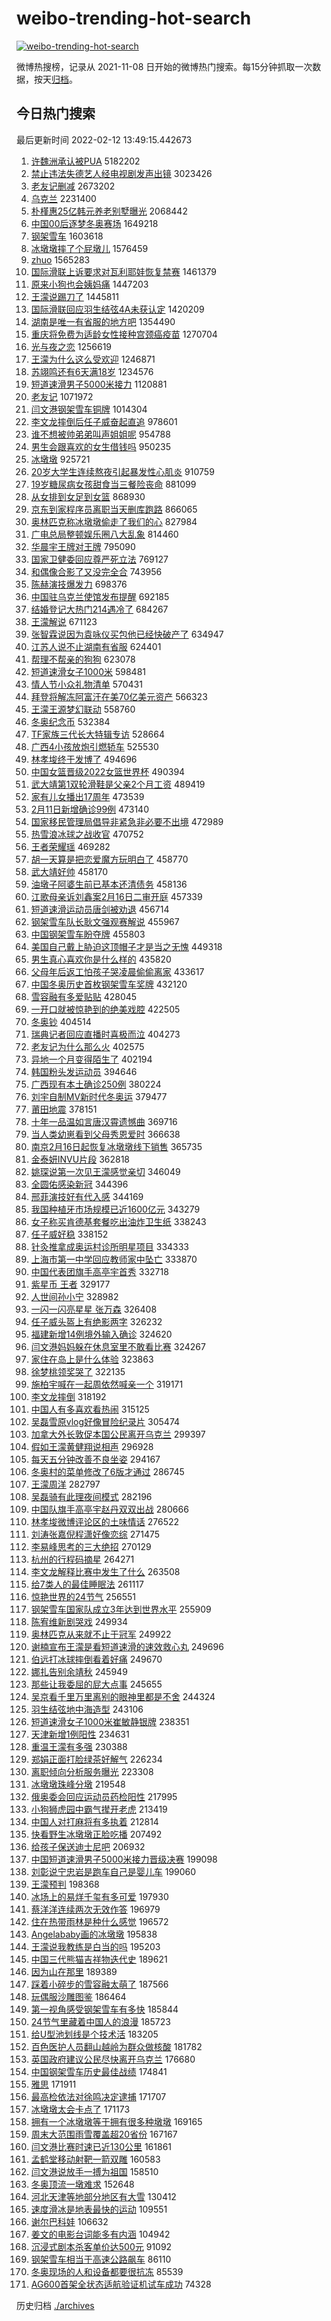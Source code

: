 # weibo-trending-hot-search

[![weibo-trending-hot-search](https://github.com/ameizi/weibo-trending-hot-search/actions/workflows/ci.yml/badge.svg)](https://github.com/ameizi/weibo-trending-hot-search/actions/workflows/ci.yml)

微博热搜榜，记录从 2021-11-08 日开始的微博热门搜索。每15分钟抓取一次数据，按天[归档](./archives)。

## 今日热门搜索

<!-- BEGIN --> 
最后更新时间 2022-02-12 13:49:15.442673 
1. [许魏洲承认被PUA](https://s.weibo.com/weibo?q=%23%E8%AE%B8%E9%AD%8F%E6%B4%B2%E6%89%BF%E8%AE%A4%E8%A2%ABPUA%23&Refer=top) 5182202
1. [禁止违法失德艺人经电视剧发声出镜](https://s.weibo.com/weibo?q=%23%E7%A6%81%E6%AD%A2%E8%BF%9D%E6%B3%95%E5%A4%B1%E5%BE%B7%E8%89%BA%E4%BA%BA%E7%BB%8F%E7%94%B5%E8%A7%86%E5%89%A7%E5%8F%91%E5%A3%B0%E5%87%BA%E9%95%9C%23&Refer=top) 3023426
1. [老友记删减](https://s.weibo.com/weibo?q=%E8%80%81%E5%8F%8B%E8%AE%B0%E5%88%A0%E5%87%8F&Refer=top) 2673202
1. [乌克兰](https://s.weibo.com/weibo?q=%E4%B9%8C%E5%85%8B%E5%85%B0&Refer=top) 2231400
1. [朴槿惠25亿韩元养老别墅曝光](https://s.weibo.com/weibo?q=%23%E6%9C%B4%E6%A7%BF%E6%83%A025%E4%BA%BF%E9%9F%A9%E5%85%83%E5%85%BB%E8%80%81%E5%88%AB%E5%A2%85%E6%9B%9D%E5%85%89%23&Refer=top) 2068442
1. [中国00后逐梦冬奥赛场](https://s.weibo.com/weibo?q=%23%E4%B8%AD%E5%9B%BD00%E5%90%8E%E9%80%90%E6%A2%A6%E5%86%AC%E5%A5%A5%E8%B5%9B%E5%9C%BA%23&Refer=top) 1649218
1. [钢架雪车](https://s.weibo.com/weibo?q=%E9%92%A2%E6%9E%B6%E9%9B%AA%E8%BD%A6&Refer=top) 1603618
1. [冰墩墩摔了个屁墩儿](https://s.weibo.com/weibo?q=%23%E5%86%B0%E5%A2%A9%E5%A2%A9%E6%91%94%E4%BA%86%E4%B8%AA%E5%B1%81%E5%A2%A9%E5%84%BF%23&Refer=top) 1576459
1. [zhuo](https://s.weibo.com/weibo?q=zhuo&Refer=top) 1565283
1. [国际滑联上诉要求对瓦利耶娃恢复禁赛](https://s.weibo.com/weibo?q=%23%E5%9B%BD%E9%99%85%E6%BB%91%E8%81%94%E4%B8%8A%E8%AF%89%E8%A6%81%E6%B1%82%E5%AF%B9%E7%93%A6%E5%88%A9%E8%80%B6%E5%A8%83%E6%81%A2%E5%A4%8D%E7%A6%81%E8%B5%9B%23&Refer=top) 1461379
1. [原来小狗也会姨妈痛](https://s.weibo.com/weibo?q=%23%E5%8E%9F%E6%9D%A5%E5%B0%8F%E7%8B%97%E4%B9%9F%E4%BC%9A%E5%A7%A8%E5%A6%88%E7%97%9B%23&Refer=top) 1447203
1. [王濛说踢刀了](https://s.weibo.com/weibo?q=%23%E7%8E%8B%E6%BF%9B%E8%AF%B4%E8%B8%A2%E5%88%80%E4%BA%86%23&Refer=top) 1445811
1. [国际滑联回应羽生结弦4A未获认定](https://s.weibo.com/weibo?q=%23%E5%9B%BD%E9%99%85%E6%BB%91%E8%81%94%E5%9B%9E%E5%BA%94%E7%BE%BD%E7%94%9F%E7%BB%93%E5%BC%A64A%E6%9C%AA%E8%8E%B7%E8%AE%A4%E5%AE%9A%23&Refer=top) 1420209
1. [湖南是唯一有省服的地方吧](https://s.weibo.com/weibo?q=%23%E6%B9%96%E5%8D%97%E6%98%AF%E5%94%AF%E4%B8%80%E6%9C%89%E7%9C%81%E6%9C%8D%E7%9A%84%E5%9C%B0%E6%96%B9%E5%90%A7%23&Refer=top) 1354490
1. [重庆将免费为适龄女性接种宫颈癌疫苗](https://s.weibo.com/weibo?q=%23%E9%87%8D%E5%BA%86%E5%B0%86%E5%85%8D%E8%B4%B9%E4%B8%BA%E9%80%82%E9%BE%84%E5%A5%B3%E6%80%A7%E6%8E%A5%E7%A7%8D%E5%AE%AB%E9%A2%88%E7%99%8C%E7%96%AB%E8%8B%97%23&Refer=top) 1270704
1. [光与夜之恋](https://s.weibo.com/weibo?q=%E5%85%89%E4%B8%8E%E5%A4%9C%E4%B9%8B%E6%81%8B&Refer=top) 1256619
1. [王濛为什么这么受欢迎](https://s.weibo.com/weibo?q=%23%E7%8E%8B%E6%BF%9B%E4%B8%BA%E4%BB%80%E4%B9%88%E8%BF%99%E4%B9%88%E5%8F%97%E6%AC%A2%E8%BF%8E%23&Refer=top) 1246871
1. [苏翊鸣还有6天满18岁](https://s.weibo.com/weibo?q=%23%E8%8B%8F%E7%BF%8A%E9%B8%A3%E8%BF%98%E6%9C%896%E5%A4%A9%E6%BB%A118%E5%B2%81%23&Refer=top) 1234576
1. [短道速滑男子5000米接力](https://s.weibo.com/weibo?q=%23%E7%9F%AD%E9%81%93%E9%80%9F%E6%BB%91%E7%94%B7%E5%AD%905000%E7%B1%B3%E6%8E%A5%E5%8A%9B%23&Refer=top) 1120881
1. [老友记](https://s.weibo.com/weibo?q=%E8%80%81%E5%8F%8B%E8%AE%B0&Refer=top) 1071972
1. [闫文港钢架雪车铜牌](https://s.weibo.com/weibo?q=%23%E9%97%AB%E6%96%87%E6%B8%AF%E9%92%A2%E6%9E%B6%E9%9B%AA%E8%BD%A6%E9%93%9C%E7%89%8C%23&Refer=top) 1014304
1. [李文龙摔倒后任子威奋起直追](https://s.weibo.com/weibo?q=%23%E6%9D%8E%E6%96%87%E9%BE%99%E6%91%94%E5%80%92%E5%90%8E%E4%BB%BB%E5%AD%90%E5%A8%81%E5%A5%8B%E8%B5%B7%E7%9B%B4%E8%BF%BD%23&Refer=top) 978601
1. [谁不想被帅弟弟叫声姐姐呢](https://s.weibo.com/weibo?q=%23%E8%B0%81%E4%B8%8D%E6%83%B3%E8%A2%AB%E5%B8%85%E5%BC%9F%E5%BC%9F%E5%8F%AB%E5%A3%B0%E5%A7%90%E5%A7%90%E5%91%A2%23&Refer=top) 954788
1. [男生会跟喜欢的女生借钱吗](https://s.weibo.com/weibo?q=%23%E7%94%B7%E7%94%9F%E4%BC%9A%E8%B7%9F%E5%96%9C%E6%AC%A2%E7%9A%84%E5%A5%B3%E7%94%9F%E5%80%9F%E9%92%B1%E5%90%97%23&Refer=top) 950235
1. [冰墩墩](https://s.weibo.com/weibo?q=%23%E5%86%B0%E5%A2%A9%E5%A2%A9%23&Refer=top) 925721
1. [20岁大学生连续熬夜引起暴发性心肌炎](https://s.weibo.com/weibo?q=%2320%E5%B2%81%E5%A4%A7%E5%AD%A6%E7%94%9F%E8%BF%9E%E7%BB%AD%E7%86%AC%E5%A4%9C%E5%BC%95%E8%B5%B7%E6%9A%B4%E5%8F%91%E6%80%A7%E5%BF%83%E8%82%8C%E7%82%8E%23&Refer=top) 910759
1. [19岁糖尿病女孩甜食当三餐险丧命](https://s.weibo.com/weibo?q=%2319%E5%B2%81%E7%B3%96%E5%B0%BF%E7%97%85%E5%A5%B3%E5%AD%A9%E7%94%9C%E9%A3%9F%E5%BD%93%E4%B8%89%E9%A4%90%E9%99%A9%E4%B8%A7%E5%91%BD%23&Refer=top) 881099
1. [从女排到女足到女篮](https://s.weibo.com/weibo?q=%23%E4%BB%8E%E5%A5%B3%E6%8E%92%E5%88%B0%E5%A5%B3%E8%B6%B3%E5%88%B0%E5%A5%B3%E7%AF%AE%23&Refer=top) 868930
1. [京东到家程序员离职当天删库跑路](https://s.weibo.com/weibo?q=%23%E4%BA%AC%E4%B8%9C%E5%88%B0%E5%AE%B6%E7%A8%8B%E5%BA%8F%E5%91%98%E7%A6%BB%E8%81%8C%E5%BD%93%E5%A4%A9%E5%88%A0%E5%BA%93%E8%B7%91%E8%B7%AF%23&Refer=top) 866065
1. [奥林匹克称冰墩墩偷走了我们的心](https://s.weibo.com/weibo?q=%23%E5%A5%A5%E6%9E%97%E5%8C%B9%E5%85%8B%E7%A7%B0%E5%86%B0%E5%A2%A9%E5%A2%A9%E5%81%B7%E8%B5%B0%E4%BA%86%E6%88%91%E4%BB%AC%E7%9A%84%E5%BF%83%23&Refer=top) 827984
1. [广电总局整顿娱乐圈八大乱象](https://s.weibo.com/weibo?q=%23%E5%B9%BF%E7%94%B5%E6%80%BB%E5%B1%80%E6%95%B4%E9%A1%BF%E5%A8%B1%E4%B9%90%E5%9C%88%E5%85%AB%E5%A4%A7%E4%B9%B1%E8%B1%A1%23&Refer=top) 814460
1. [华晨宇王牌对王牌](https://s.weibo.com/weibo?q=%23%E5%8D%8E%E6%99%A8%E5%AE%87%E7%8E%8B%E7%89%8C%E5%AF%B9%E7%8E%8B%E7%89%8C%23&Refer=top) 795090
1. [国家卫健委回应尊严死立法](https://s.weibo.com/weibo?q=%23%E5%9B%BD%E5%AE%B6%E5%8D%AB%E5%81%A5%E5%A7%94%E5%9B%9E%E5%BA%94%E5%B0%8A%E4%B8%A5%E6%AD%BB%E7%AB%8B%E6%B3%95%23&Refer=top) 769127
1. [和偶像合影了又没完全合](https://s.weibo.com/weibo?q=%23%E5%92%8C%E5%81%B6%E5%83%8F%E5%90%88%E5%BD%B1%E4%BA%86%E5%8F%88%E6%B2%A1%E5%AE%8C%E5%85%A8%E5%90%88%23&Refer=top) 743956
1. [陈赫演技爆发力](https://s.weibo.com/weibo?q=%23%E9%99%88%E8%B5%AB%E6%BC%94%E6%8A%80%E7%88%86%E5%8F%91%E5%8A%9B%23&Refer=top) 698376
1. [中国驻乌克兰使馆发布提醒](https://s.weibo.com/weibo?q=%E4%B8%AD%E5%9B%BD%E9%A9%BB%E4%B9%8C%E5%85%8B%E5%85%B0%E4%BD%BF%E9%A6%86%E5%8F%91%E5%B8%83%E6%8F%90%E9%86%92&Refer=top) 692185
1. [结婚登记大热门214遇冷了](https://s.weibo.com/weibo?q=%23%E7%BB%93%E5%A9%9A%E7%99%BB%E8%AE%B0%E5%A4%A7%E7%83%AD%E9%97%A8214%E9%81%87%E5%86%B7%E4%BA%86%23&Refer=top) 684267
1. [王濛解说](https://s.weibo.com/weibo?q=%23%E7%8E%8B%E6%BF%9B%E8%A7%A3%E8%AF%B4%23&Refer=top) 671123
1. [张智霖说因为袁咏仪买包他已经快破产了](https://s.weibo.com/weibo?q=%23%E5%BC%A0%E6%99%BA%E9%9C%96%E8%AF%B4%E5%9B%A0%E4%B8%BA%E8%A2%81%E5%92%8F%E4%BB%AA%E4%B9%B0%E5%8C%85%E4%BB%96%E5%B7%B2%E7%BB%8F%E5%BF%AB%E7%A0%B4%E4%BA%A7%E4%BA%86%23&Refer=top) 634947
1. [江苏人说不止湖南有省服](https://s.weibo.com/weibo?q=%23%E6%B1%9F%E8%8B%8F%E4%BA%BA%E8%AF%B4%E4%B8%8D%E6%AD%A2%E6%B9%96%E5%8D%97%E6%9C%89%E7%9C%81%E6%9C%8D%23&Refer=top) 624401
1. [帮理不帮亲的狗狗](https://s.weibo.com/weibo?q=%23%E5%B8%AE%E7%90%86%E4%B8%8D%E5%B8%AE%E4%BA%B2%E7%9A%84%E7%8B%97%E7%8B%97%23&Refer=top) 623078
1. [短道速滑女子1000米](https://s.weibo.com/weibo?q=%23%E7%9F%AD%E9%81%93%E9%80%9F%E6%BB%91%E5%A5%B3%E5%AD%901000%E7%B1%B3%23&Refer=top) 598481
1. [情人节小众礼物清单](https://s.weibo.com/weibo?q=%E6%83%85%E4%BA%BA%E8%8A%82%E5%B0%8F%E4%BC%97%E7%A4%BC%E7%89%A9%E6%B8%85%E5%8D%95&Refer=top) 570431
1. [拜登将解冻阿富汗在美70亿美元资产](https://s.weibo.com/weibo?q=%E6%8B%9C%E7%99%BB%E5%B0%86%E8%A7%A3%E5%86%BB%E9%98%BF%E5%AF%8C%E6%B1%97%E5%9C%A8%E7%BE%8E70%E4%BA%BF%E7%BE%8E%E5%85%83%E8%B5%84%E4%BA%A7&Refer=top) 566323
1. [王濛王源梦幻联动](https://s.weibo.com/weibo?q=%23%E7%8E%8B%E6%BF%9B%E7%8E%8B%E6%BA%90%E6%A2%A6%E5%B9%BB%E8%81%94%E5%8A%A8%23&Refer=top) 558760
1. [冬奥纪念币](https://s.weibo.com/weibo?q=%E5%86%AC%E5%A5%A5%E7%BA%AA%E5%BF%B5%E5%B8%81&Refer=top) 532384
1. [TF家族三代长大特辑专访](https://s.weibo.com/weibo?q=%23TF%E5%AE%B6%E6%97%8F%E4%B8%89%E4%BB%A3%E9%95%BF%E5%A4%A7%E7%89%B9%E8%BE%91%E4%B8%93%E8%AE%BF%23&Refer=top) 528664
1. [广西4小孩放炮引燃轿车](https://s.weibo.com/weibo?q=%23%E5%B9%BF%E8%A5%BF4%E5%B0%8F%E5%AD%A9%E6%94%BE%E7%82%AE%E5%BC%95%E7%87%83%E8%BD%BF%E8%BD%A6%23&Refer=top) 525530
1. [林孝埈终于发博了](https://s.weibo.com/weibo?q=%23%E6%9E%97%E5%AD%9D%E5%9F%88%E7%BB%88%E4%BA%8E%E5%8F%91%E5%8D%9A%E4%BA%86%23&Refer=top) 494696
1. [中国女篮晋级2022女篮世界杯](https://s.weibo.com/weibo?q=%E4%B8%AD%E5%9B%BD%E5%A5%B3%E7%AF%AE%E6%99%8B%E7%BA%A72022%E5%A5%B3%E7%AF%AE%E4%B8%96%E7%95%8C%E6%9D%AF&Refer=top) 490394
1. [武大靖第1双轮滑鞋是父亲2个月工资](https://s.weibo.com/weibo?q=%23%E6%AD%A6%E5%A4%A7%E9%9D%96%E7%AC%AC1%E5%8F%8C%E8%BD%AE%E6%BB%91%E9%9E%8B%E6%98%AF%E7%88%B6%E4%BA%B22%E4%B8%AA%E6%9C%88%E5%B7%A5%E8%B5%84%23&Refer=top) 489419
1. [家有儿女播出17周年](https://s.weibo.com/weibo?q=%23%E5%AE%B6%E6%9C%89%E5%84%BF%E5%A5%B3%E6%92%AD%E5%87%BA17%E5%91%A8%E5%B9%B4%23&Refer=top) 473539
1. [2月11日新增确诊99例](https://s.weibo.com/weibo?q=%232%E6%9C%8811%E6%97%A5%E6%96%B0%E5%A2%9E%E7%A1%AE%E8%AF%8A99%E4%BE%8B%23&Refer=top) 473140
1. [国家移民管理局倡导非紧急非必要不出境](https://s.weibo.com/weibo?q=%23%E5%9B%BD%E5%AE%B6%E7%A7%BB%E6%B0%91%E7%AE%A1%E7%90%86%E5%B1%80%E5%80%A1%E5%AF%BC%E9%9D%9E%E7%B4%A7%E6%80%A5%E9%9D%9E%E5%BF%85%E8%A6%81%E4%B8%8D%E5%87%BA%E5%A2%83%23&Refer=top) 472989
1. [热雪浪冰球之战收官](https://s.weibo.com/weibo?q=%23%E7%83%AD%E9%9B%AA%E6%B5%AA%E5%86%B0%E7%90%83%E4%B9%8B%E6%88%98%E6%94%B6%E5%AE%98%23&Refer=top) 470752
1. [王者荣耀瑶](https://s.weibo.com/weibo?q=%E7%8E%8B%E8%80%85%E8%8D%A3%E8%80%80%E7%91%B6&Refer=top) 469282
1. [胡一天算是把恋爱魔方玩明白了](https://s.weibo.com/weibo?q=%23%E8%83%A1%E4%B8%80%E5%A4%A9%E7%AE%97%E6%98%AF%E6%8A%8A%E6%81%8B%E7%88%B1%E9%AD%94%E6%96%B9%E7%8E%A9%E6%98%8E%E7%99%BD%E4%BA%86%23&Refer=top) 458770
1. [武大靖好帅](https://s.weibo.com/weibo?q=%23%E6%AD%A6%E5%A4%A7%E9%9D%96%E5%A5%BD%E5%B8%85%23&Refer=top) 458170
1. [油墩子阿婆生前已基本还清债务](https://s.weibo.com/weibo?q=%23%E6%B2%B9%E5%A2%A9%E5%AD%90%E9%98%BF%E5%A9%86%E7%94%9F%E5%89%8D%E5%B7%B2%E5%9F%BA%E6%9C%AC%E8%BF%98%E6%B8%85%E5%80%BA%E5%8A%A1%23&Refer=top) 458136
1. [江歌母亲诉刘鑫案2月16日二审开庭](https://s.weibo.com/weibo?q=%23%E6%B1%9F%E6%AD%8C%E6%AF%8D%E4%BA%B2%E8%AF%89%E5%88%98%E9%91%AB%E6%A1%882%E6%9C%8816%E6%97%A5%E4%BA%8C%E5%AE%A1%E5%BC%80%E5%BA%AD%23&Refer=top) 457339
1. [短道速滑运动员唐剑被劝退](https://s.weibo.com/weibo?q=%23%E7%9F%AD%E9%81%93%E9%80%9F%E6%BB%91%E8%BF%90%E5%8A%A8%E5%91%98%E5%94%90%E5%89%91%E8%A2%AB%E5%8A%9D%E9%80%80%23&Refer=top) 456714
1. [钢架雪车队长耿文强观赛解说](https://s.weibo.com/weibo?q=%23%E9%92%A2%E6%9E%B6%E9%9B%AA%E8%BD%A6%E9%98%9F%E9%95%BF%E8%80%BF%E6%96%87%E5%BC%BA%E8%A7%82%E8%B5%9B%E8%A7%A3%E8%AF%B4%23&Refer=top) 455967
1. [中国钢架雪车盼夺牌](https://s.weibo.com/weibo?q=%23%E4%B8%AD%E5%9B%BD%E9%92%A2%E6%9E%B6%E9%9B%AA%E8%BD%A6%E7%9B%BC%E5%A4%BA%E7%89%8C%23&Refer=top) 455803
1. [美国自己戴上胁迫这顶帽子才是当之无愧](https://s.weibo.com/weibo?q=%E7%BE%8E%E5%9B%BD%E8%87%AA%E5%B7%B1%E6%88%B4%E4%B8%8A%E8%83%81%E8%BF%AB%E8%BF%99%E9%A1%B6%E5%B8%BD%E5%AD%90%E6%89%8D%E6%98%AF%E5%BD%93%E4%B9%8B%E6%97%A0%E6%84%A7&Refer=top) 449318
1. [男生真心喜欢你是什么样的](https://s.weibo.com/weibo?q=%23%E7%94%B7%E7%94%9F%E7%9C%9F%E5%BF%83%E5%96%9C%E6%AC%A2%E4%BD%A0%E6%98%AF%E4%BB%80%E4%B9%88%E6%A0%B7%E7%9A%84%23&Refer=top) 435820
1. [父母年后返工怕孩子哭凌晨偷偷离家](https://s.weibo.com/weibo?q=%23%E7%88%B6%E6%AF%8D%E5%B9%B4%E5%90%8E%E8%BF%94%E5%B7%A5%E6%80%95%E5%AD%A9%E5%AD%90%E5%93%AD%E5%87%8C%E6%99%A8%E5%81%B7%E5%81%B7%E7%A6%BB%E5%AE%B6%23&Refer=top) 433617
1. [中国冬奥历史首枚钢架雪车奖牌](https://s.weibo.com/weibo?q=%23%E4%B8%AD%E5%9B%BD%E5%86%AC%E5%A5%A5%E5%8E%86%E5%8F%B2%E9%A6%96%E6%9E%9A%E9%92%A2%E6%9E%B6%E9%9B%AA%E8%BD%A6%E5%A5%96%E7%89%8C%23&Refer=top) 432120
1. [雪容融有多爱贴贴](https://s.weibo.com/weibo?q=%23%E9%9B%AA%E5%AE%B9%E8%9E%8D%E6%9C%89%E5%A4%9A%E7%88%B1%E8%B4%B4%E8%B4%B4%23&Refer=top) 428045
1. [一开口就被惊艳到的绝美戏腔](https://s.weibo.com/weibo?q=%23%E4%B8%80%E5%BC%80%E5%8F%A3%E5%B0%B1%E8%A2%AB%E6%83%8A%E8%89%B3%E5%88%B0%E7%9A%84%E7%BB%9D%E7%BE%8E%E6%88%8F%E8%85%94%23&Refer=top) 422505
1. [冬奥钞](https://s.weibo.com/weibo?q=%E5%86%AC%E5%A5%A5%E9%92%9E&Refer=top) 404514
1. [瑞典记者回应直播时喜极而泣](https://s.weibo.com/weibo?q=%23%E7%91%9E%E5%85%B8%E8%AE%B0%E8%80%85%E5%9B%9E%E5%BA%94%E7%9B%B4%E6%92%AD%E6%97%B6%E5%96%9C%E6%9E%81%E8%80%8C%E6%B3%A3%23&Refer=top) 404273
1. [老友记为什么那么火](https://s.weibo.com/weibo?q=%23%E8%80%81%E5%8F%8B%E8%AE%B0%E4%B8%BA%E4%BB%80%E4%B9%88%E9%82%A3%E4%B9%88%E7%81%AB%23&Refer=top) 402575
1. [异地一个月变得陌生了](https://s.weibo.com/weibo?q=%23%E5%BC%82%E5%9C%B0%E4%B8%80%E4%B8%AA%E6%9C%88%E5%8F%98%E5%BE%97%E9%99%8C%E7%94%9F%E4%BA%86%23&Refer=top) 402194
1. [韩国粉头发运动员](https://s.weibo.com/weibo?q=%E9%9F%A9%E5%9B%BD%E7%B2%89%E5%A4%B4%E5%8F%91%E8%BF%90%E5%8A%A8%E5%91%98&Refer=top) 394646
1. [广西现有本土确诊250例](https://s.weibo.com/weibo?q=%23%E5%B9%BF%E8%A5%BF%E7%8E%B0%E6%9C%89%E6%9C%AC%E5%9C%9F%E7%A1%AE%E8%AF%8A250%E4%BE%8B%23&Refer=top) 380224
1. [刘宇自制MV新时代冬奥运](https://s.weibo.com/weibo?q=%23%E5%88%98%E5%AE%87%E8%87%AA%E5%88%B6MV%E6%96%B0%E6%97%B6%E4%BB%A3%E5%86%AC%E5%A5%A5%E8%BF%90%23&Refer=top) 379477
1. [莆田地震](https://s.weibo.com/weibo?q=%E8%8E%86%E7%94%B0%E5%9C%B0%E9%9C%87&Refer=top) 378151
1. [十年一品温如言唐汉霄遗憾曲](https://s.weibo.com/weibo?q=%23%E5%8D%81%E5%B9%B4%E4%B8%80%E5%93%81%E6%B8%A9%E5%A6%82%E8%A8%80%E5%94%90%E6%B1%89%E9%9C%84%E9%81%97%E6%86%BE%E6%9B%B2%23&Refer=top) 369716
1. [当人类幼崽看到父母秀恩爱时](https://s.weibo.com/weibo?q=%23%E5%BD%93%E4%BA%BA%E7%B1%BB%E5%B9%BC%E5%B4%BD%E7%9C%8B%E5%88%B0%E7%88%B6%E6%AF%8D%E7%A7%80%E6%81%A9%E7%88%B1%E6%97%B6%23&Refer=top) 366638
1. [南京2月16日起恢复冰墩墩线下销售](https://s.weibo.com/weibo?q=%23%E5%8D%97%E4%BA%AC2%E6%9C%8816%E6%97%A5%E8%B5%B7%E6%81%A2%E5%A4%8D%E5%86%B0%E5%A2%A9%E5%A2%A9%E7%BA%BF%E4%B8%8B%E9%94%80%E5%94%AE%23&Refer=top) 365735
1. [金泰妍INVU片段](https://s.weibo.com/weibo?q=%23%E9%87%91%E6%B3%B0%E5%A6%8DINVU%E7%89%87%E6%AE%B5%23&Refer=top) 362818
1. [姚琛说第一次见王濛感觉亲切](https://s.weibo.com/weibo?q=%23%E5%A7%9A%E7%90%9B%E8%AF%B4%E7%AC%AC%E4%B8%80%E6%AC%A1%E8%A7%81%E7%8E%8B%E6%BF%9B%E6%84%9F%E8%A7%89%E4%BA%B2%E5%88%87%23&Refer=top) 346049
1. [全圆佑感染新冠](https://s.weibo.com/weibo?q=%23%E5%85%A8%E5%9C%86%E4%BD%91%E6%84%9F%E6%9F%93%E6%96%B0%E5%86%A0%23&Refer=top) 344396
1. [邢菲演技好有代入感](https://s.weibo.com/weibo?q=%23%E9%82%A2%E8%8F%B2%E6%BC%94%E6%8A%80%E5%A5%BD%E6%9C%89%E4%BB%A3%E5%85%A5%E6%84%9F%23&Refer=top) 344169
1. [我国种植牙市场规模已近1600亿元](https://s.weibo.com/weibo?q=%23%E6%88%91%E5%9B%BD%E7%A7%8D%E6%A4%8D%E7%89%99%E5%B8%82%E5%9C%BA%E8%A7%84%E6%A8%A1%E5%B7%B2%E8%BF%911600%E4%BA%BF%E5%85%83%23&Refer=top) 343279
1. [女子称买肯德基套餐吃出油炸卫生纸](https://s.weibo.com/weibo?q=%23%E5%A5%B3%E5%AD%90%E7%A7%B0%E4%B9%B0%E8%82%AF%E5%BE%B7%E5%9F%BA%E5%A5%97%E9%A4%90%E5%90%83%E5%87%BA%E6%B2%B9%E7%82%B8%E5%8D%AB%E7%94%9F%E7%BA%B8%23&Refer=top) 338243
1. [任子威好稳](https://s.weibo.com/weibo?q=%23%E4%BB%BB%E5%AD%90%E5%A8%81%E5%A5%BD%E7%A8%B3%23&Refer=top) 338152
1. [针灸推拿成奥运村诊所明星项目](https://s.weibo.com/weibo?q=%23%E9%92%88%E7%81%B8%E6%8E%A8%E6%8B%BF%E6%88%90%E5%A5%A5%E8%BF%90%E6%9D%91%E8%AF%8A%E6%89%80%E6%98%8E%E6%98%9F%E9%A1%B9%E7%9B%AE%23&Refer=top) 334333
1. [上海市第一中学回应教师家中坠亡](https://s.weibo.com/weibo?q=%23%E4%B8%8A%E6%B5%B7%E5%B8%82%E7%AC%AC%E4%B8%80%E4%B8%AD%E5%AD%A6%E5%9B%9E%E5%BA%94%E6%95%99%E5%B8%88%E5%AE%B6%E4%B8%AD%E5%9D%A0%E4%BA%A1%23&Refer=top) 333870
1. [中国代表团旗手高亭宇首秀](https://s.weibo.com/weibo?q=%E4%B8%AD%E5%9B%BD%E4%BB%A3%E8%A1%A8%E5%9B%A2%E6%97%97%E6%89%8B%E9%AB%98%E4%BA%AD%E5%AE%87%E9%A6%96%E7%A7%80&Refer=top) 332718
1. [紫星币 王者](https://s.weibo.com/weibo?q=%E7%B4%AB%E6%98%9F%E5%B8%81%20%E7%8E%8B%E8%80%85&Refer=top) 329177
1. [人世间孙小宁](https://s.weibo.com/weibo?q=%E4%BA%BA%E4%B8%96%E9%97%B4%E5%AD%99%E5%B0%8F%E5%AE%81&Refer=top) 328982
1. [一闪一闪亮星星 张万森](https://s.weibo.com/weibo?q=%E4%B8%80%E9%97%AA%E4%B8%80%E9%97%AA%E4%BA%AE%E6%98%9F%E6%98%9F%20%E5%BC%A0%E4%B8%87%E6%A3%AE&Refer=top) 326408
1. [任子威头盔上有绝影两字](https://s.weibo.com/weibo?q=%23%E4%BB%BB%E5%AD%90%E5%A8%81%E5%A4%B4%E7%9B%94%E4%B8%8A%E6%9C%89%E7%BB%9D%E5%BD%B1%E4%B8%A4%E5%AD%97%23&Refer=top) 326232
1. [福建新增14例境外输入确诊](https://s.weibo.com/weibo?q=%23%E7%A6%8F%E5%BB%BA%E6%96%B0%E5%A2%9E14%E4%BE%8B%E5%A2%83%E5%A4%96%E8%BE%93%E5%85%A5%E7%A1%AE%E8%AF%8A%23&Refer=top) 324620
1. [闫文港妈妈躲在休息室里不敢看比赛](https://s.weibo.com/weibo?q=%23%E9%97%AB%E6%96%87%E6%B8%AF%E5%A6%88%E5%A6%88%E8%BA%B2%E5%9C%A8%E4%BC%91%E6%81%AF%E5%AE%A4%E9%87%8C%E4%B8%8D%E6%95%A2%E7%9C%8B%E6%AF%94%E8%B5%9B%23&Refer=top) 324267
1. [家住在岛上是什么体验](https://s.weibo.com/weibo?q=%23%E5%AE%B6%E4%BD%8F%E5%9C%A8%E5%B2%9B%E4%B8%8A%E6%98%AF%E4%BB%80%E4%B9%88%E4%BD%93%E9%AA%8C%23&Refer=top) 323863
1. [徐梦桃领奖哭了](https://s.weibo.com/weibo?q=%23%E5%BE%90%E6%A2%A6%E6%A1%83%E9%A2%86%E5%A5%96%E5%93%AD%E4%BA%86%23&Refer=top) 322135
1. [施柏宇喊在一起周依然喊亲一个](https://s.weibo.com/weibo?q=%23%E6%96%BD%E6%9F%8F%E5%AE%87%E5%96%8A%E5%9C%A8%E4%B8%80%E8%B5%B7%E5%91%A8%E4%BE%9D%E7%84%B6%E5%96%8A%E4%BA%B2%E4%B8%80%E4%B8%AA%23&Refer=top) 319171
1. [李文龙摔倒](https://s.weibo.com/weibo?q=%23%E6%9D%8E%E6%96%87%E9%BE%99%E6%91%94%E5%80%92%23&Refer=top) 318192
1. [中国人有多喜欢看热闹](https://s.weibo.com/weibo?q=%23%E4%B8%AD%E5%9B%BD%E4%BA%BA%E6%9C%89%E5%A4%9A%E5%96%9C%E6%AC%A2%E7%9C%8B%E7%83%AD%E9%97%B9%23&Refer=top) 315125
1. [吴磊雪原vlog好像冒险纪录片](https://s.weibo.com/weibo?q=%23%E5%90%B4%E7%A3%8A%E9%9B%AA%E5%8E%9Fvlog%E5%A5%BD%E5%83%8F%E5%86%92%E9%99%A9%E7%BA%AA%E5%BD%95%E7%89%87%23&Refer=top) 305474
1. [加拿大外长敦促本国公民离开乌克兰](https://s.weibo.com/weibo?q=%23%E5%8A%A0%E6%8B%BF%E5%A4%A7%E5%A4%96%E9%95%BF%E6%95%A6%E4%BF%83%E6%9C%AC%E5%9B%BD%E5%85%AC%E6%B0%91%E7%A6%BB%E5%BC%80%E4%B9%8C%E5%85%8B%E5%85%B0%23&Refer=top) 299397
1. [假如王濛黄健翔说相声](https://s.weibo.com/weibo?q=%23%E5%81%87%E5%A6%82%E7%8E%8B%E6%BF%9B%E9%BB%84%E5%81%A5%E7%BF%94%E8%AF%B4%E7%9B%B8%E5%A3%B0%23&Refer=top) 296928
1. [每天五分钟改善不良坐姿](https://s.weibo.com/weibo?q=%23%E6%AF%8F%E5%A4%A9%E4%BA%94%E5%88%86%E9%92%9F%E6%94%B9%E5%96%84%E4%B8%8D%E8%89%AF%E5%9D%90%E5%A7%BF%23&Refer=top) 294167
1. [冬奥村的菜单修改了6版才通过](https://s.weibo.com/weibo?q=%23%E5%86%AC%E5%A5%A5%E6%9D%91%E7%9A%84%E8%8F%9C%E5%8D%95%E4%BF%AE%E6%94%B9%E4%BA%866%E7%89%88%E6%89%8D%E9%80%9A%E8%BF%87%23&Refer=top) 286745
1. [王濛周洋](https://s.weibo.com/weibo?q=%E7%8E%8B%E6%BF%9B%E5%91%A8%E6%B4%8B&Refer=top) 282797
1. [吴磊骑有此理夜间模式](https://s.weibo.com/weibo?q=%23%E5%90%B4%E7%A3%8A%E9%AA%91%E6%9C%89%E6%AD%A4%E7%90%86%E5%A4%9C%E9%97%B4%E6%A8%A1%E5%BC%8F%23&Refer=top) 282196
1. [中国队旗手高亭宇赵丹双双出战](https://s.weibo.com/weibo?q=%23%E4%B8%AD%E5%9B%BD%E9%98%9F%E6%97%97%E6%89%8B%E9%AB%98%E4%BA%AD%E5%AE%87%E8%B5%B5%E4%B8%B9%E5%8F%8C%E5%8F%8C%E5%87%BA%E6%88%98%23&Refer=top) 280666
1. [林孝埈微博评论区的土味情话](https://s.weibo.com/weibo?q=%23%E6%9E%97%E5%AD%9D%E5%9F%88%E5%BE%AE%E5%8D%9A%E8%AF%84%E8%AE%BA%E5%8C%BA%E7%9A%84%E5%9C%9F%E5%91%B3%E6%83%85%E8%AF%9D%23&Refer=top) 276522
1. [刘涛张嘉倪程潇好像恋综](https://s.weibo.com/weibo?q=%23%E5%88%98%E6%B6%9B%E5%BC%A0%E5%98%89%E5%80%AA%E7%A8%8B%E6%BD%87%E5%A5%BD%E5%83%8F%E6%81%8B%E7%BB%BC%23&Refer=top) 271475
1. [李易峰思考的三大绝招](https://s.weibo.com/weibo?q=%23%E6%9D%8E%E6%98%93%E5%B3%B0%E6%80%9D%E8%80%83%E7%9A%84%E4%B8%89%E5%A4%A7%E7%BB%9D%E6%8B%9B%23&Refer=top) 270129
1. [杭州的行程码摘星](https://s.weibo.com/weibo?q=%23%E6%9D%AD%E5%B7%9E%E7%9A%84%E8%A1%8C%E7%A8%8B%E7%A0%81%E6%91%98%E6%98%9F%23&Refer=top) 264271
1. [李文龙解释比赛中发生了什么](https://s.weibo.com/weibo?q=%23%E6%9D%8E%E6%96%87%E9%BE%99%E8%A7%A3%E9%87%8A%E6%AF%94%E8%B5%9B%E4%B8%AD%E5%8F%91%E7%94%9F%E4%BA%86%E4%BB%80%E4%B9%88%23&Refer=top) 263508
1. [给7类人的最佳睡眠法](https://s.weibo.com/weibo?q=%E7%BB%997%E7%B1%BB%E4%BA%BA%E7%9A%84%E6%9C%80%E4%BD%B3%E7%9D%A1%E7%9C%A0%E6%B3%95&Refer=top) 261117
1. [惊艳世界的24节气](https://s.weibo.com/weibo?q=%23%E6%83%8A%E8%89%B3%E4%B8%96%E7%95%8C%E7%9A%8424%E8%8A%82%E6%B0%94%23&Refer=top) 256551
1. [钢架雪车国家队成立3年达到世界水平](https://s.weibo.com/weibo?q=%23%E9%92%A2%E6%9E%B6%E9%9B%AA%E8%BD%A6%E5%9B%BD%E5%AE%B6%E9%98%9F%E6%88%90%E7%AB%8B3%E5%B9%B4%E8%BE%BE%E5%88%B0%E4%B8%96%E7%95%8C%E6%B0%B4%E5%B9%B3%23&Refer=top) 255909
1. [陈宥维新剧哭戏](https://s.weibo.com/weibo?q=%23%E9%99%88%E5%AE%A5%E7%BB%B4%E6%96%B0%E5%89%A7%E5%93%AD%E6%88%8F%23&Refer=top) 249934
1. [奥林匹克从来就不止于冠军](https://s.weibo.com/weibo?q=%23%E5%A5%A5%E6%9E%97%E5%8C%B9%E5%85%8B%E4%BB%8E%E6%9D%A5%E5%B0%B1%E4%B8%8D%E6%AD%A2%E4%BA%8E%E5%86%A0%E5%86%9B%23&Refer=top) 249922
1. [谢楠宣布王濛是看短道速滑的速效救心丸](https://s.weibo.com/weibo?q=%23%E8%B0%A2%E6%A5%A0%E5%AE%A3%E5%B8%83%E7%8E%8B%E6%BF%9B%E6%98%AF%E7%9C%8B%E7%9F%AD%E9%81%93%E9%80%9F%E6%BB%91%E7%9A%84%E9%80%9F%E6%95%88%E6%95%91%E5%BF%83%E4%B8%B8%23&Refer=top) 249696
1. [伯远打冰球摔倒看着好痛](https://s.weibo.com/weibo?q=%23%E4%BC%AF%E8%BF%9C%E6%89%93%E5%86%B0%E7%90%83%E6%91%94%E5%80%92%E7%9C%8B%E7%9D%80%E5%A5%BD%E7%97%9B%23&Refer=top) 249670
1. [娜扎告别余靖秋](https://s.weibo.com/weibo?q=%23%E5%A8%9C%E6%89%8E%E5%91%8A%E5%88%AB%E4%BD%99%E9%9D%96%E7%A7%8B%23&Refer=top) 245949
1. [那些让我委屈的屁大点事](https://s.weibo.com/weibo?q=%23%E9%82%A3%E4%BA%9B%E8%AE%A9%E6%88%91%E5%A7%94%E5%B1%88%E7%9A%84%E5%B1%81%E5%A4%A7%E7%82%B9%E4%BA%8B%23&Refer=top) 245655
1. [吴京看千里万里离别的眼神里都是不舍](https://s.weibo.com/weibo?q=%23%E5%90%B4%E4%BA%AC%E7%9C%8B%E5%8D%83%E9%87%8C%E4%B8%87%E9%87%8C%E7%A6%BB%E5%88%AB%E7%9A%84%E7%9C%BC%E7%A5%9E%E9%87%8C%E9%83%BD%E6%98%AF%E4%B8%8D%E8%88%8D%23&Refer=top) 244324
1. [羽生结弦地中海造型](https://s.weibo.com/weibo?q=%23%E7%BE%BD%E7%94%9F%E7%BB%93%E5%BC%A6%E5%9C%B0%E4%B8%AD%E6%B5%B7%E9%80%A0%E5%9E%8B%23&Refer=top) 243106
1. [短道速滑女子1000米崔敏静银牌](https://s.weibo.com/weibo?q=%23%E7%9F%AD%E9%81%93%E9%80%9F%E6%BB%91%E5%A5%B3%E5%AD%901000%E7%B1%B3%E5%B4%94%E6%95%8F%E9%9D%99%E9%93%B6%E7%89%8C%23&Refer=top) 238351
1. [天津新增1例阳性](https://s.weibo.com/weibo?q=%23%E5%A4%A9%E6%B4%A5%E6%96%B0%E5%A2%9E1%E4%BE%8B%E9%98%B3%E6%80%A7%23&Refer=top) 234631
1. [重温王濛有多强](https://s.weibo.com/weibo?q=%23%E9%87%8D%E6%B8%A9%E7%8E%8B%E6%BF%9B%E6%9C%89%E5%A4%9A%E5%BC%BA%23&Refer=top) 230388
1. [郑娟正面打脸绿茶好解气](https://s.weibo.com/weibo?q=%23%E9%83%91%E5%A8%9F%E6%AD%A3%E9%9D%A2%E6%89%93%E8%84%B8%E7%BB%BF%E8%8C%B6%E5%A5%BD%E8%A7%A3%E6%B0%94%23&Refer=top) 226234
1. [离职倾向分析服务曝光](https://s.weibo.com/weibo?q=%23%E7%A6%BB%E8%81%8C%E5%80%BE%E5%90%91%E5%88%86%E6%9E%90%E6%9C%8D%E5%8A%A1%E6%9B%9D%E5%85%89%23&Refer=top) 223308
1. [冰墩墩珠峰分墩](https://s.weibo.com/weibo?q=%23%E5%86%B0%E5%A2%A9%E5%A2%A9%E7%8F%A0%E5%B3%B0%E5%88%86%E5%A2%A9%23&Refer=top) 219548
1. [俄奥委会回应运动员药检阳性](https://s.weibo.com/weibo?q=%23%E4%BF%84%E5%A5%A5%E5%A7%94%E4%BC%9A%E5%9B%9E%E5%BA%94%E8%BF%90%E5%8A%A8%E5%91%98%E8%8D%AF%E6%A3%80%E9%98%B3%E6%80%A7%23&Refer=top) 217995
1. [小狗狮虎园中霸气撵开老虎](https://s.weibo.com/weibo?q=%23%E5%B0%8F%E7%8B%97%E7%8B%AE%E8%99%8E%E5%9B%AD%E4%B8%AD%E9%9C%B8%E6%B0%94%E6%92%B5%E5%BC%80%E8%80%81%E8%99%8E%23&Refer=top) 213419
1. [中国人对打麻将有多执着](https://s.weibo.com/weibo?q=%23%E4%B8%AD%E5%9B%BD%E4%BA%BA%E5%AF%B9%E6%89%93%E9%BA%BB%E5%B0%86%E6%9C%89%E5%A4%9A%E6%89%A7%E7%9D%80%23&Refer=top) 212814
1. [快看野生冰墩墩正脸吃播](https://s.weibo.com/weibo?q=%23%E5%BF%AB%E7%9C%8B%E9%87%8E%E7%94%9F%E5%86%B0%E5%A2%A9%E5%A2%A9%E6%AD%A3%E8%84%B8%E5%90%83%E6%92%AD%23&Refer=top) 207492
1. [给孩子保送迪士尼吧](https://s.weibo.com/weibo?q=%23%E7%BB%99%E5%AD%A9%E5%AD%90%E4%BF%9D%E9%80%81%E8%BF%AA%E5%A3%AB%E5%B0%BC%E5%90%A7%23&Refer=top) 206932
1. [中国短道速滑男子5000米接力晋级决赛](https://s.weibo.com/weibo?q=%23%E4%B8%AD%E5%9B%BD%E7%9F%AD%E9%81%93%E9%80%9F%E6%BB%91%E7%94%B7%E5%AD%905000%E7%B1%B3%E6%8E%A5%E5%8A%9B%E6%99%8B%E7%BA%A7%E5%86%B3%E8%B5%9B%23&Refer=top) 199098
1. [刘彰说宁忠岩是跑车自己是婴儿车](https://s.weibo.com/weibo?q=%23%E5%88%98%E5%BD%B0%E8%AF%B4%E5%AE%81%E5%BF%A0%E5%B2%A9%E6%98%AF%E8%B7%91%E8%BD%A6%E8%87%AA%E5%B7%B1%E6%98%AF%E5%A9%B4%E5%84%BF%E8%BD%A6%23&Refer=top) 199060
1. [王濛预判](https://s.weibo.com/weibo?q=%E7%8E%8B%E6%BF%9B%E9%A2%84%E5%88%A4&Refer=top) 198368
1. [冰场上的易烊千玺有多可爱](https://s.weibo.com/weibo?q=%23%E5%86%B0%E5%9C%BA%E4%B8%8A%E7%9A%84%E6%98%93%E7%83%8A%E5%8D%83%E7%8E%BA%E6%9C%89%E5%A4%9A%E5%8F%AF%E7%88%B1%23&Refer=top) 197930
1. [蔡洋洋连续两次无效作答](https://s.weibo.com/weibo?q=%23%E8%94%A1%E6%B4%8B%E6%B4%8B%E8%BF%9E%E7%BB%AD%E4%B8%A4%E6%AC%A1%E6%97%A0%E6%95%88%E4%BD%9C%E7%AD%94%23&Refer=top) 196979
1. [住在热带雨林是种什么感觉](https://s.weibo.com/weibo?q=%23%E4%BD%8F%E5%9C%A8%E7%83%AD%E5%B8%A6%E9%9B%A8%E6%9E%97%E6%98%AF%E7%A7%8D%E4%BB%80%E4%B9%88%E6%84%9F%E8%A7%89%23&Refer=top) 196572
1. [Angelababy画的冰墩墩](https://s.weibo.com/weibo?q=%23Angelababy%E7%94%BB%E7%9A%84%E5%86%B0%E5%A2%A9%E5%A2%A9%23&Refer=top) 195838
1. [王濛说我教练是白当的吗](https://s.weibo.com/weibo?q=%23%E7%8E%8B%E6%BF%9B%E8%AF%B4%E6%88%91%E6%95%99%E7%BB%83%E6%98%AF%E7%99%BD%E5%BD%93%E7%9A%84%E5%90%97%23&Refer=top) 195203
1. [中国三代熊猫吉祥物迭代史](https://s.weibo.com/weibo?q=%23%E4%B8%AD%E5%9B%BD%E4%B8%89%E4%BB%A3%E7%86%8A%E7%8C%AB%E5%90%89%E7%A5%A5%E7%89%A9%E8%BF%AD%E4%BB%A3%E5%8F%B2%23&Refer=top) 189621
1. [因为山在那里](https://s.weibo.com/weibo?q=%E5%9B%A0%E4%B8%BA%E5%B1%B1%E5%9C%A8%E9%82%A3%E9%87%8C&Refer=top) 189389
1. [踩着小碎步的雪容融太萌了](https://s.weibo.com/weibo?q=%23%E8%B8%A9%E7%9D%80%E5%B0%8F%E7%A2%8E%E6%AD%A5%E7%9A%84%E9%9B%AA%E5%AE%B9%E8%9E%8D%E5%A4%AA%E8%90%8C%E4%BA%86%23&Refer=top) 187566
1. [玩偶服沙雕图鉴](https://s.weibo.com/weibo?q=%23%E7%8E%A9%E5%81%B6%E6%9C%8D%E6%B2%99%E9%9B%95%E5%9B%BE%E9%89%B4%23&Refer=top) 186464
1. [第一视角感受钢架雪车有多快](https://s.weibo.com/weibo?q=%23%E7%AC%AC%E4%B8%80%E8%A7%86%E8%A7%92%E6%84%9F%E5%8F%97%E9%92%A2%E6%9E%B6%E9%9B%AA%E8%BD%A6%E6%9C%89%E5%A4%9A%E5%BF%AB%23&Refer=top) 185844
1. [24节气里藏着中国人的浪漫](https://s.weibo.com/weibo?q=%2324%E8%8A%82%E6%B0%94%E9%87%8C%E8%97%8F%E7%9D%80%E4%B8%AD%E5%9B%BD%E4%BA%BA%E7%9A%84%E6%B5%AA%E6%BC%AB%23&Refer=top) 185723
1. [给U型池划线是个技术活](https://s.weibo.com/weibo?q=%23%E7%BB%99U%E5%9E%8B%E6%B1%A0%E5%88%92%E7%BA%BF%E6%98%AF%E4%B8%AA%E6%8A%80%E6%9C%AF%E6%B4%BB%23&Refer=top) 183205
1. [百色医护人员翻山越岭为群众做核酸](https://s.weibo.com/weibo?q=%23%E7%99%BE%E8%89%B2%E5%8C%BB%E6%8A%A4%E4%BA%BA%E5%91%98%E7%BF%BB%E5%B1%B1%E8%B6%8A%E5%B2%AD%E4%B8%BA%E7%BE%A4%E4%BC%97%E5%81%9A%E6%A0%B8%E9%85%B8%23&Refer=top) 181782
1. [英国政府建议公民尽快离开乌克兰](https://s.weibo.com/weibo?q=%23%E8%8B%B1%E5%9B%BD%E6%94%BF%E5%BA%9C%E5%BB%BA%E8%AE%AE%E5%85%AC%E6%B0%91%E5%B0%BD%E5%BF%AB%E7%A6%BB%E5%BC%80%E4%B9%8C%E5%85%8B%E5%85%B0%23&Refer=top) 176680
1. [中国钢架雪车历史最佳战绩](https://s.weibo.com/weibo?q=%23%E4%B8%AD%E5%9B%BD%E9%92%A2%E6%9E%B6%E9%9B%AA%E8%BD%A6%E5%8E%86%E5%8F%B2%E6%9C%80%E4%BD%B3%E6%88%98%E7%BB%A9%23&Refer=top) 174841
1. [雅思](https://s.weibo.com/weibo?q=%E9%9B%85%E6%80%9D&Refer=top) 171911
1. [最高检依法对徐鸣决定逮捕](https://s.weibo.com/weibo?q=%23%E6%9C%80%E9%AB%98%E6%A3%80%E4%BE%9D%E6%B3%95%E5%AF%B9%E5%BE%90%E9%B8%A3%E5%86%B3%E5%AE%9A%E9%80%AE%E6%8D%95%23&Refer=top) 171707
1. [冰墩墩太会卡点了](https://s.weibo.com/weibo?q=%23%E5%86%B0%E5%A2%A9%E5%A2%A9%E5%A4%AA%E4%BC%9A%E5%8D%A1%E7%82%B9%E4%BA%86%23&Refer=top) 171173
1. [拥有一个冰墩墩等于拥有很多种墩墩](https://s.weibo.com/weibo?q=%23%E6%8B%A5%E6%9C%89%E4%B8%80%E4%B8%AA%E5%86%B0%E5%A2%A9%E5%A2%A9%E7%AD%89%E4%BA%8E%E6%8B%A5%E6%9C%89%E5%BE%88%E5%A4%9A%E7%A7%8D%E5%A2%A9%E5%A2%A9%23&Refer=top) 169165
1. [周末大范围雨雪覆盖超20省份](https://s.weibo.com/weibo?q=%23%E5%91%A8%E6%9C%AB%E5%A4%A7%E8%8C%83%E5%9B%B4%E9%9B%A8%E9%9B%AA%E8%A6%86%E7%9B%96%E8%B6%8520%E7%9C%81%E4%BB%BD%23&Refer=top) 167167
1. [闫文港比赛时速已近130公里](https://s.weibo.com/weibo?q=%23%E9%97%AB%E6%96%87%E6%B8%AF%E6%AF%94%E8%B5%9B%E6%97%B6%E9%80%9F%E5%B7%B2%E8%BF%91130%E5%85%AC%E9%87%8C%23&Refer=top) 161861
1. [孟鹤堂移动射靶一箭双雕](https://s.weibo.com/weibo?q=%23%E5%AD%9F%E9%B9%A4%E5%A0%82%E7%A7%BB%E5%8A%A8%E5%B0%84%E9%9D%B6%E4%B8%80%E7%AE%AD%E5%8F%8C%E9%9B%95%23&Refer=top) 160583
1. [闫文港说放手一搏为祖国](https://s.weibo.com/weibo?q=%23%E9%97%AB%E6%96%87%E6%B8%AF%E8%AF%B4%E6%94%BE%E6%89%8B%E4%B8%80%E6%90%8F%E4%B8%BA%E7%A5%96%E5%9B%BD%23&Refer=top) 158510
1. [冬奥顶流一墩难求](https://s.weibo.com/weibo?q=%23%E5%86%AC%E5%A5%A5%E9%A1%B6%E6%B5%81%E4%B8%80%E5%A2%A9%E9%9A%BE%E6%B1%82%23&Refer=top) 152648
1. [河北天津等地部分地区有大雪](https://s.weibo.com/weibo?q=%23%E6%B2%B3%E5%8C%97%E5%A4%A9%E6%B4%A5%E7%AD%89%E5%9C%B0%E9%83%A8%E5%88%86%E5%9C%B0%E5%8C%BA%E6%9C%89%E5%A4%A7%E9%9B%AA%23&Refer=top) 130412
1. [速度滑冰是地表最快的运动](https://s.weibo.com/weibo?q=%23%E9%80%9F%E5%BA%A6%E6%BB%91%E5%86%B0%E6%98%AF%E5%9C%B0%E8%A1%A8%E6%9C%80%E5%BF%AB%E7%9A%84%E8%BF%90%E5%8A%A8%23&Refer=top) 109551
1. [谢尔巴科娃](https://s.weibo.com/weibo?q=%E8%B0%A2%E5%B0%94%E5%B7%B4%E7%A7%91%E5%A8%83&Refer=top) 106632
1. [姜文的电影台词能多有内涵](https://s.weibo.com/weibo?q=%23%E5%A7%9C%E6%96%87%E7%9A%84%E7%94%B5%E5%BD%B1%E5%8F%B0%E8%AF%8D%E8%83%BD%E5%A4%9A%E6%9C%89%E5%86%85%E6%B6%B5%23&Refer=top) 104942
1. [沉浸式剧本杀客单价达500元](https://s.weibo.com/weibo?q=%23%E6%B2%89%E6%B5%B8%E5%BC%8F%E5%89%A7%E6%9C%AC%E6%9D%80%E5%AE%A2%E5%8D%95%E4%BB%B7%E8%BE%BE500%E5%85%83%23&Refer=top) 91092
1. [钢架雪车相当于高速公路飙车](https://s.weibo.com/weibo?q=%23%E9%92%A2%E6%9E%B6%E9%9B%AA%E8%BD%A6%E7%9B%B8%E5%BD%93%E4%BA%8E%E9%AB%98%E9%80%9F%E5%85%AC%E8%B7%AF%E9%A3%99%E8%BD%A6%23&Refer=top) 86110
1. [冬奥现场的人和设备都要很抗冻](https://s.weibo.com/weibo?q=%23%E5%86%AC%E5%A5%A5%E7%8E%B0%E5%9C%BA%E7%9A%84%E4%BA%BA%E5%92%8C%E8%AE%BE%E5%A4%87%E9%83%BD%E8%A6%81%E5%BE%88%E6%8A%97%E5%86%BB%23&Refer=top) 85539
1. [AG600首架全状态适航验证机试车成功](https://s.weibo.com/weibo?q=%23AG600%E9%A6%96%E6%9E%B6%E5%85%A8%E7%8A%B6%E6%80%81%E9%80%82%E8%88%AA%E9%AA%8C%E8%AF%81%E6%9C%BA%E8%AF%95%E8%BD%A6%E6%88%90%E5%8A%9F%23&Refer=top) 74328
<!-- END -->

历史归档 [./archives](./archives)

